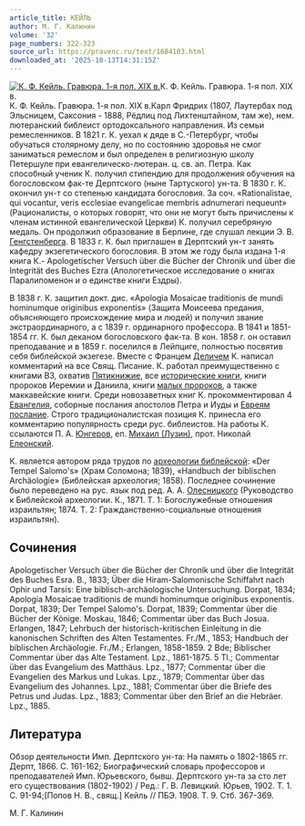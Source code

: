 ```yaml
---
article_title: КЕЙЛЬ
author: М. Г. Калинин
volume: '32'
page_numbers: 322-323
source_url: https://pravenc.ru/text/1684103.html
downloaded_at: '2025-10-13T14:31:15Z'
---
```


[![К. Ф. Кейль. Гравюра. 1-я пол. XIX в.](https://pravenc.ru/data/2014/03/03/1234148127/i200.jpg "Кликните для увеличения картинки")](https://pravenc.ru/data/2014/03/03/1234148127/i400.jpg)К. Ф. Кейль. Гравюра. 1-я пол. XIX в.  
К. Ф. Кейль. Гравюра. 1-я пол. XIX в.Карл Фридрих (1807, Лаутербах под Эльсницем, Саксония - 1888, Рёдлиц под Лихтенштайном, там же), нем. лютеранский библеист ортодоксального направления. Из семьи ремесленников. В 1821 г. К. уехал к дяде в С.-Петербург, чтобы обучаться столярному делу, но по состоянию здоровья не смог заниматься ремеслом и был определен в религиозную школу Петершуле при евангелическо-лютеран. ц. св. ап. Петра. Как способный ученик К. получил стипендию для продолжения обучения на богословском фак-те Дерптского (ныне Тартуского) ун-та. В 1830 г. К. окончил ун-т со степенью кандидата богословия. За соч. «Rationalistae, qui vocantur, veris ecclesiae evangelicae membris adnumerari nequeunt» (Рационалисты, о которых говорят, что они не могут быть причислены к членам истинной евангелической Церкви) К. получил серебряную медаль. Он продолжил образование в Берлине, где слушал лекции Э. В. [Генгстенберга](https://pravenc.ru/text/Генгстенберга.html). В 1833 г. К. был приглашен в Дерптский ун-т занять кафедру экзегетического богословия. В этом же году была издана 1-я книга К.- Apologetischer Versuch über die Bücher der Chronik und über die Integrität des Buches Ezra (Апологетическое исследование о книгах Паралипоменон и о единстве книги Ездры).

В 1838 г. К. защитил докт. дис. «Apologia Mosaicae traditionis de mundi hominumque originibus exponentis» (Защита Моисеева предания, объясняющего происхождение мира и людей) и получил звание экстраординарного, а с 1839 г. ординарного профессора. В 1841 и 1851-1854 гг. К. был деканом богословского фак-та. В кон. 1858 г. он оставил преподавание и в 1859 г. поселился в Лейпциге, полностью посвятив себя библейской экзегезе. Вместе с Францем [Деличем](https://pravenc.ru/text/Деличем.html) К. написал комментарий на все Свящ. Писание. К. работал преимущественно с книгами ВЗ, охватив [Пятикнижие](https://pravenc.ru/text/Пятикнижие.html), все [исторические книги](<https://pravenc.ru/text/исторические книги.html>), книги пророков Иеремии и Даниила, книги [малых пророков](<https://pravenc.ru/text/Малые пророки.html>), а также маккавейские книги. Среди новозаветных книг К. прокомментировал 4 [Евангелия](https://pravenc.ru/text/Евангелие.html), соборные послания апостолов Петра и Иуды и [Евреям послание](<https://pravenc.ru/text/Евреям послание.html>). Строго традиционалистская позиция К. принесла его комментарию популярность среди рус. библеистов. На работы К. ссылаются П. А. [Юнгеров](<https://pravenc.ru/text/Юнгеров П  А .html>), еп. [Михаил (Лузин)](<https://pravenc.ru/text/Михаил (Лузин).html>), прот. Николай [Елеонский](https://pravenc.ru/text/Елеонский.html).

К. является автором ряда трудов по [археологии библейской](<https://pravenc.ru/text/археологии библейской.html>): «Der Tempel Salomo's» (Храм Соломона; 1839), «Handbuch der biblischen Archäologie» (Библейская археология; 1858). Последнее сочинение было переведено на рус. язык под ред. А. А. [Олесницкого](https://pravenc.ru/text/Олесницкого.html) (Руководство к Библейской археологии. К., 1871. Т. 1: Богослужебные отношения израильтян; 1874. Т. 2: Гражданственно-социальные отношения израильтян).

## Сочинения

Apologetischer Versuch über die Bücher der Chronik und über die Integrität des Buches Esra. B., 1833; Über die Hiram-Salomonische Schiffahrt nach Ophir und Tarsis: Eine biblisch-archäologische Untersuchung. Dorpat, 1834; Apologia Mosaicae traditionis de mundi hominumque originibus exponentis. Dorpat, 1839; Der Tempel Salomo's. Dorpat, 1839; Commentar über die Bücher der Könige. Moskau, 1846; Commentar über das Buch Josua. Erlangen, 1847; Lehrbuch der historisch-kritischen Einleitung in die kanonischen Schriften des Alten Testamentes. Fr./M., 1853; Handbuch der biblischen Archäologie. Fr./M.; Erlangen, 1858-1859. 2 Bde; Biblischer Commentar über das Alte Testament. Lpz., 1861-1875. 5 Tl.; Commentar über das Evangelium des Matthäus. Lpz., 1877; Commentar über die Evangelien des Markus und Lukas. Lpz., 1879; Commentar über das Evangelium des Johannes. Lpz., 1881; Commentar über die Briefe des Petrus und Judas. Lpz., 1883; Commentar über den Brief an die Hebräer. Lpz., 1885.

## Литература

Обзор деятельности Имп. Дерптского ун-та: На память о 1802-1865 гг. Дерпт, 1866. С. 161-162; Биографический словарь профессоров и преподавателей Имп. Юрьевского, бывш. Дерптского ун-та за сто лет его существования (1802-1902) / Ред.: Г. В. Левицкий. Юрьев, 1902. Т. 1. С. 91-94;[Попов Н. В., свящ.] Кейль // ПБЭ. 1908. Т. 9. Стб. 367-369.

М. Г. Калинин
